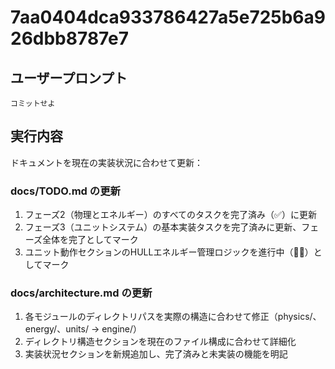 # 7aa0404dca933786427a5e725b6a926dbb8787e7

## ユーザープロンプト

```
コミットせよ
```

## 実行内容

ドキュメントを現在の実装状況に合わせて更新：

### docs/TODO.md の更新

1. フェーズ2（物理とエネルギー）のすべてのタスクを完了済み（✅）に更新
2. フェーズ3（ユニットシステム）の基本実装タスクを完了済みに更新、フェーズ全体を完了としてマーク
3. ユニット動作セクションのHULLエネルギー管理ロジックを進行中（🏃‍♀️）としてマーク

### docs/architecture.md の更新

1. 各モジュールのディレクトリパスを実際の構造に合わせて修正（physics/、energy/、units/ → engine/）
2. ディレクトリ構造セクションを現在のファイル構成に合わせて詳細化
3. 実装状況セクションを新規追加し、完了済みと未実装の機能を明記
